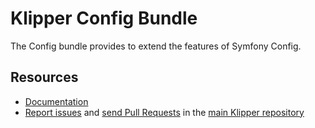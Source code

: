 Klipper Config Bundle
=====================

The Config bundle provides to extend the features of Symfony Config.

Resources
---------

- [Documentation](https://doc.klipper.dev/bundles/config-bundle)
- [Report issues](https://github.com/klipperdev/klipper/issues)
  and [send Pull Requests](https://github.com/klipperdev/klipper/pulls)
  in the [main Klipper repository](https://github.com/klipperdev/klipper)
